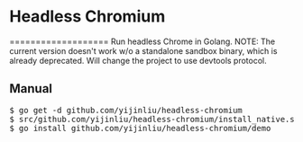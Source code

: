 # Headless Chromium
===================
Run headless Chrome in Golang.
NOTE: The current version doesn't work w/o a standalone sandbox binary, which is already deprecated.
Will change the project to use devtools protocol.

## Manual
<pre>
$ go get -d github.com/yijinliu/headless-chromium
$ src/github.com/yijinliu/headless-chromium/install_native.sh
$ go install github.com/yijinliu/headless-chromium/demo
</pre>

